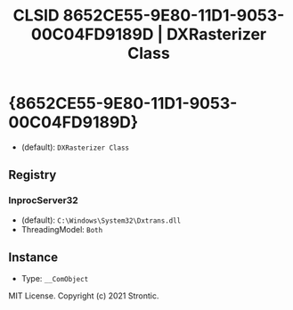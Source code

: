 ﻿---
title: "CLSID 8652CE55-9E80-11D1-9053-00C04FD9189D | DXRasterizer Class"
excerpt: What is COM-Object CLSID 8652CE55-9E80-11D1-9053-00C04FD9189D?
---

# {8652CE55-9E80-11D1-9053-00C04FD9189D}

* (default): `DXRasterizer Class`

## Registry


### InprocServer32

* (default): `C:\Windows\System32\Dxtrans.dll`
* ThreadingModel: `Both`

## Instance

* Type: `__ComObject`

MIT License. Copyright (c) 2021 Strontic.


